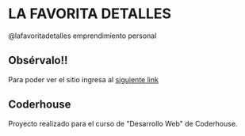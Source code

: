 # LA FAVORITA DETALLES

@lafavoritadetalles emprendimiento personal 

## Obsérvalo!!

Para poder  ver el sitio ingresa al [siguiente link](https://josylis.github.io/LA-FAVORITA-DETALLES/) 

## Coderhouse

Proyecto realizado para el curso de "Desarrollo Web" de Coderhouse.